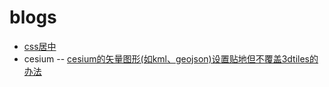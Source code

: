 # blogs
- [css居中](https://github.com/xiaxiaxsyqm/summer.github.io/blob/master/_posts/2017-11-01-css%E5%B1%85%E4%B8%AD%EF%BC%88%E5%AE%8C%E6%95%B4%E6%8C%87%E5%8D%97%EF%BC%89.md)
- cesium
  -- [cesium的矢量图形(如kml、geojson)设置贴地但不覆盖3dtiles的办法](https://github.com/xiaxiaxsyqm/summer.github.io/blob/master/_posts/cesium的矢量图形(如kml、geojson)设置贴地但不覆盖3dtiles的办法.md)